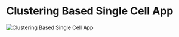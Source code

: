 # Clustering Based Single Cell App

![Clustering Based Single Cell App](ClusteringBasedSingleCellApp.gif)
